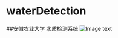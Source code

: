 # waterDetection
##安徽农业大学 水质检测系统
![Image text](https://github.com/wushuangxiaoyu/waterDetection/java/Sql&img/1.png)
